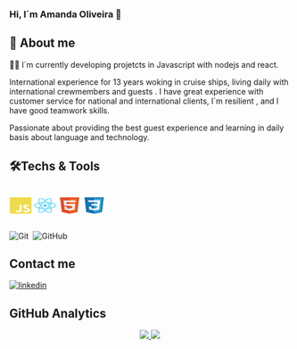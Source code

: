 ### Hi, I´m Amanda Oliveira 👋

## 🚀 About me


👩‍💻 I´m currently developing projetcts in Javascript with nodejs and react.


International experience for 13 years woking in cruise ships, living daily with international crewmembers and guests . I have great experience with customer service for national and international clients, I´m resilient , and I have good teamwork skills.

Passionate about providing the best guest experience  and learning in daily basis about language and technology.

## 🛠Techs & Tools

<div style="display: inline_block"><br>
  <img align="center"  height="30" width="40" src="https://raw.githubusercontent.com/devicons/devicon/master/icons/javascript/javascript-plain.svg"> 
  <img align="center"  height="30" width="40" src="https://raw.githubusercontent.com/devicons/devicon/master/icons/react/react-original.svg">
  <img align="center" height="30" width="40" src="https://raw.githubusercontent.com/devicons/devicon/master/icons/html5/html5-original.svg">
  <img align="center"  height="30" width="40" src="https://raw.githubusercontent.com/devicons/devicon/master/icons/css3/css3-original.svg">
</div><br>

![Git](https://img.shields.io/badge/-Git-05122A?style=flat&logo=git)&nbsp;
![GitHub](https://img.shields.io/badge/-GitHub-05122A?style=flat&logo=github)&nbsp;


## Contact me
[![linkedin](https://img.shields.io/badge/linkedin-0A66C2?style=for-the-badge&logo=linkedin&logoColor=white)](https://www.linkedin.com/in/amanda-oliveira-20/)


## GitHub Analytics

<div align="center">
  <a href="https://github.com/amandatec">
  <img  height="180em" src="https://streak-stats.demolab.com?user=amandatec&theme=dracula" />
  <img height="180em" src="https://github-readme-stats.vercel.app/api/top-langs/?username=amandatec&layout=compact&langs_count=7&theme=dracula"/>
</div>



